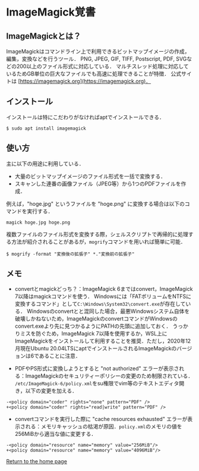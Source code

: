 # ImageMagick覚書
## ImageMagickとは？
ImageMagickはコマンドライン上で利用できるビットマップイメージの作成，編集，変換などを行うツール．
PNG, JPEG, GIF, TIFF, Postscript, PDF, SVGなどの200以上のファイル形式に対応している．
マルチスレッド処理に対応しているためGB単位の巨大なファイルでも高速に処理できることが特徴．
公式サイトは [https://imagemagick.org](https://imagemagick.org)．

## インストール
インストールは特にこだわりがなければaptでインストールできる．
```
$ sudo apt install imagemagick
```

## 使い方
主に以下の用途に利用している．
- 大量のビットマップイメージのファイル形式を一括で変換する．
- スキャンした連番の画像ファイル（JPEG等）から1つのPDFファイルを作成．

例えば，"hoge.jpg" というファイルを "hoge.png" に変換する場合は以下のコマンドを実行する．
```
magick hoge.jpg hoge.png
```
複数ファイルのファイル形式を変換する際，シェルスクリプトで再帰的に処理する方法が紹介されることがあるが，`mogrify`コマンドを用いれば簡単に可能．
```
$ mogrify -format "変換後の拡張子" *."変換前の拡張子"
```

## メモ
- convertとmagickどっち？：ImageMagick 6まではconvert，ImageMagick 7以降はmagickコマンドを使う．
Windowsには「FATボリュームをNTFSに変換するコマンド」として`C:\Windows\System32\convert.exe`が存在している．
Windowsのconvertとと混同した場合，最悪Windowsシステム自体を破壊しかねないため，ImageMagickのconvertコマンドがWindowsのconvert.exeより先に見つかるようにPATHの先頭に追加しておく．
うっかりミスを防ぐため，ImageMagick 7以降を使用するか，WSL上にImageMagickをインストールして利用することを推奨．ただし，2020年12月現在Ubuntu 20.04LTSにaptでインストールされるImageMagickのバージョンは6であることに注意．

- PDFやPS形式に変換しようとすると "not authorized" エラーが表示される：ImageMagickのセキュリティーポリシーの変更のため制限されている．
`/etc/ImageMagick-6/policy.xml`をsu権限でvim等のテキストエディタ開き，以下の変更を加える．
```
-<policy domain="coder" rights="none" pattern="PDF" />
+<policy domain="coder" rights="read|write" pattern="PDF" />
```
- convertコマンドを実行した際に "cache resources exhausted" エラーが表示される：メモリキャッシュの枯渇が原因．`policy.xml`のメモリの値を256MiBから適当な値に変更する．
```
-<policy domain="resource" name="memory" value="256MiB"/>
+<policy domain="resource" name="memory" value="4096MiB"/>
```
[Return to the home page](../index.md)
